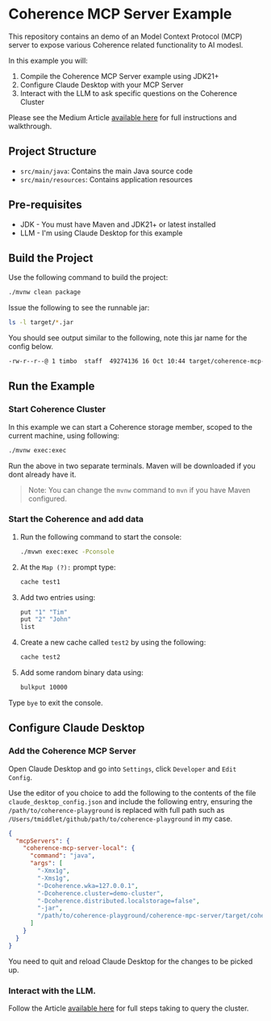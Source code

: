 # Coherence MCP Server Example

This repository contains an demo of an Model Context Protocol (MCP) server to 
expose various Coherence related functionality to AI modesl.

In this example you will:

1. Compile the Coherence MCP Server example using JDK21+
2. Configure Claude Desktop with your MCP Server
3. Interact with the LLM to ask specific questions on the Coherence Cluster

Please see the Medium Article [available here](https://medium.com/@middleton.music.au/integrating-coherence-with-claude-desktop-using-an-mcp-server-9f665feec989) for full instructions and walkthrough.

## Project Structure

- `src/main/java`: Contains the main Java source code
- `src/main/resources`: Contains application resources

## Pre-requisites

* JDK - You must have Maven and JDK21+ or latest installed
* LLM - I'm using Claude Desktop for this example

## Build the Project

Use the following command to build the project:

```bash
./mvnw clean package
```

Issue the following to see the runnable jar:

```bash
ls -l target/*.jar
```

You should see output similar to the following, note this jar name for the config below.

```bash
-rw-r--r--@ 1 timbo  staff  49274136 16 Oct 10:44 target/coherence-mcp-server-0.0.1-SNAPSHOT.jar
```

## Run the Example

### Start Coherence Cluster

In this example we can start a Coherence storage member, scoped to the current machine, using following:

```bash
./mvnw exec:exec
```

Run the above in two separate terminals.  Maven will be downloaded if you dont already have it.

> Note: You can change the `mvnw` command to `mvn` if you have Maven configured.

### Start the Coherence and add data

1. Run the following command to start the console:
   ```bash
   ./mvwn exec:exec -Pconsole
   ```

2. At the `Map (?):` prompt type:
   ```bash
   cache test1
   ```
   
3. Add two entries using:
    ```bash
    put "1" "Tim"
    put "2" "John"
    list
    ```
   
4. Create a new cache called `test2` by using the following:
   ```bash
   cache test2
   ```

5. Add some random binary data using:
    ```bash
    bulkput 10000
    ```
   
Type `bye` to exit the console.

## Configure Claude Desktop

### Add the Coherence MCP Server

Open Claude Desktop and go into `Settings`, click `Developer` and `Edit Config`. 

Use the editor of you choice to add the following to the contents of the file `claude_desktop_config.json` and include the following entry,
ensuring the `/path/to/coherence-playground` is replaced with full path such as `/Users/tmiddlet/github/path/to/coherence-playground` in my case.


```json
{
  "mcpServers": {
    "coherence-mcp-server-local": {
      "command": "java",
      "args": [
        "-Xmx1g",
        "-Xms1g",
        "-Dcoherence.wka=127.0.0.1",
        "-Dcoherence.cluster=demo-cluster",
        "-Dcoherence.distributed.localstorage=false",
        "-jar",
        "/path/to/coherence-playground/coherence-mpc-server/target/coherence-mcp-server-0.0.1-SNAPSHOT.jar"
      ]
    }
  }
}

```

You need to quit and reload Claude Desktop for the changes to be picked up.

### Interact with the LLM.

Follow the Article [available here](https://medium.com/@middleton.music.au/integrating-coherence-with-claude-desktop-using-an-mcp-server-9f665feec989) for full steps taking to query the cluster.


